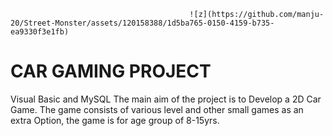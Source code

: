                                             ![z](https://github.com/manju-20/Street-Monster/assets/120158388/1d5ba765-0150-4159-b735-ea9330f3e1fb)


# CAR GAMING PROJECT

Visual Basic and MySQL The main aim of the project is to Develop a 2D Car Game. The game consists of
various level and other small games as an extra Option, the game is for age group of 8-15yrs.

